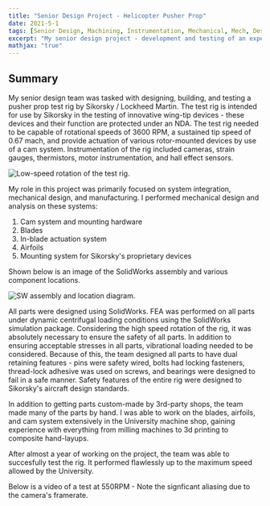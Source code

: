 ```yaml
---
title: "Senior Design Project - Helicopter Pusher Prop"
date: 2021-5-1
tags: [Senior Design, Machining, Instrumentation, Mechanical, Mech, Design]
excerpt: "My senior design project - development and testing of an experimental pusher prop for Sikorsky."
mathjax: "true"
---
```


## Summary

My senior design team was tasked with designing, building, and testing a pusher prop test rig by Sikorsky / Lockheed Martin. The test rig is intended for use by Sikorsky in the testing of innovative wing-tip devices - these devices and their function are protected under an NDA. The test rig needed to be capable of rotational speeds of 3600 RPM, a sustained tip speed of 0.67 mach, and provide actuation of various rotor-mounted devices by use of a cam system. Instrumentation of the rig included cameras, strain gauges, thermistors, motor instrumentation, and hall effect sensors. 

<img src="{{ site.url }}{{ site.baseurl }}/images/Sikorsky/LowSpeed.gif" alt="Low-speed rotation of the test rig. ">

My role in this project was primarily focused on system integration, mechanical design, and manufacturing. I performed mechanical design and analysis on these systems:

1. Cam system and mounting hardware
2. Blades
3. In-blade actuation system
4. Airfoils
5. Mounting system for Sikorsky's proprietary devices

Shown below is an image of the SolidWorks assembly and various component locations. 

<img src="{{ site.url }}{{ site.baseurl }}/images/Sikorsky/SystemLabels.png" alt="SW assembly and location diagram.">

All parts were designed using SolidWorks. FEA was performed on all parts under dynamic centrifugal loading conditions using the SolidWorks simulation package. Considering the high speed rotation of the rig, it was absolutely necessary to ensure the safety of all parts. In addition to ensuring acceptable stresses in all parts, vibrational loading needed to be considered. Because of this, the team designed all parts to have dual retaining features - pins were safety wired, bolts had locking fasteners, thread-lock adhesive was used on screws, and bearings were designed to fail in a safe manner. Safety features of the entire rig were designed to Sikorsky's aircraft design standards. 

In addition to getting parts custom-made by 3rd-party shops, the team made many of the parts by hand. I was able to work on the blades, airfoils, and cam system extensively in the University machine shop, gaining experience with everything from milling machines to 3d printing to composite hand-layups. 

After almost a year of working on the project, the team was able to succesfully test the rig. It performed flawlessly up to the maximum speed allowed by the University. 

Below is a video of a test at 550RPM - Note the signficant aliasing due to the camera's framerate. 


